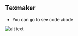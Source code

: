 ## Texmaker
- You can go to see code abode

![alt text]([http://texmaker.photos](https://kingdownload.net/uploads/96bcd64ca45c55504792e0965699af6.jpg)/200/200)
